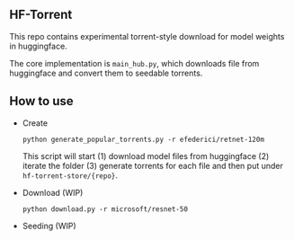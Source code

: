 ## HF-Torrent

This repo contains experimental torrent-style download for model weights in huggingface.

The core implementation is `main_hub.py`, which downloads file from huggingface and convert them to seedable torrents.

## How to use

* Create 

    ```python generate_popular_torrents.py -r efederici/retnet-120m```

    This script will start (1) download model files from huggingface (2) iterate the folder (3) generate torrents for each file and then put under `hf-torrent-store/{repo}`.

* Download (WIP)

    ```python download.py -r microsoft/resnet-50```


* Seeding (WIP)


